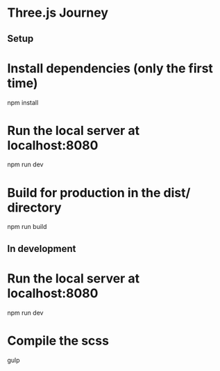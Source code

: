 # Three.js Journey

## Setup

# Install dependencies (only the first time)
npm install

# Run the local server at localhost:8080
npm run dev

# Build for production in the dist/ directory
npm run build


## In development

# Run the local server at localhost:8080
npm run dev

# Compile the scss
gulp